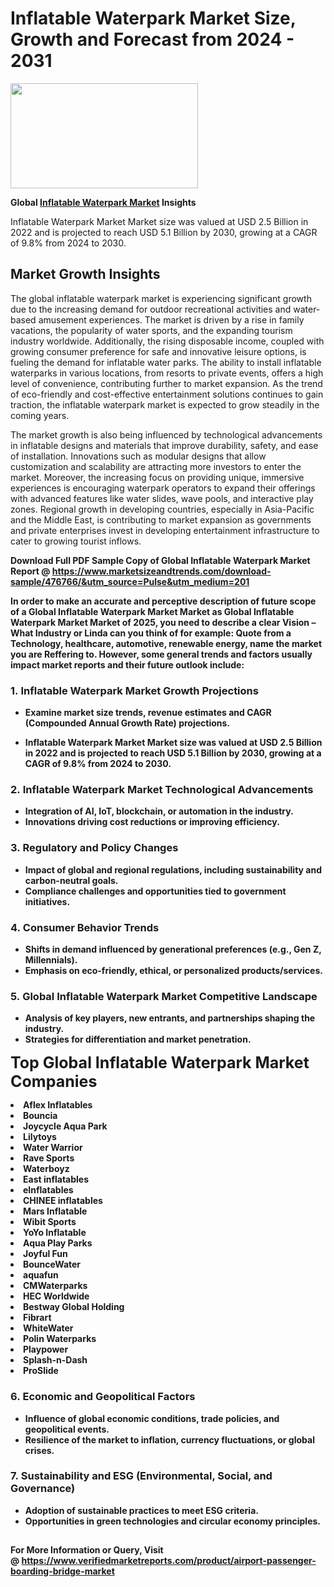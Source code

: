 <H1>Inflatable Waterpark Market Size, Growth and Forecast from 2024 - 2031</H1><img class="aligncenter size-medium wp-image-584254" src="https://thirdeyenews.in/wp-content/uploads/2024/09/Global-Market-Research-300x168.jpeg" alt="" width="300" height="168" /><p><strong>Global&nbsp;<a href="https://www.marketsizeandtrends.com/download-sample/476766/&amp;utm_source=Pulse&amp;utm_medium=201">Inflatable Waterpark Market</a> Insights</strong></p><p>Inflatable Waterpark Market Market size was valued at USD 2.5 Billion in 2022 and is projected to reach USD 5.1 Billion by 2030, growing at a CAGR of 9.8% from 2024 to 2030.</p><p><h2>Market Growth Insights</h2> <p>The global inflatable waterpark market is experiencing significant growth due to the increasing demand for outdoor recreational activities and water-based amusement experiences. The market is driven by a rise in family vacations, the popularity of water sports, and the expanding tourism industry worldwide. Additionally, the rising disposable income, coupled with growing consumer preference for safe and innovative leisure options, is fueling the demand for inflatable water parks. The ability to install inflatable waterparks in various locations, from resorts to private events, offers a high level of convenience, contributing further to market expansion. As the trend of eco-friendly and cost-effective entertainment solutions continues to gain traction, the inflatable waterpark market is expected to grow steadily in the coming years.</p> <p><strong></strong></p> <p>The market growth is also being influenced by technological advancements in inflatable designs and materials that improve durability, safety, and ease of installation. Innovations such as modular designs that allow customization and scalability are attracting more investors to enter the market. Moreover, the increasing focus on providing unique, immersive experiences is encouraging waterpark operators to expand their offerings with advanced features like water slides, wave pools, and interactive play zones. Regional growth in developing countries, especially in Asia-Pacific and the Middle East, is contributing to market expansion as governments and private enterprises invest in developing entertainment infrastructure to cater to growing tourist inflows.</p> <p><strong></p><p><span class=""><strong>Download Full PDF Sample Copy of Global Inflatable Waterpark Market Report</strong> @ <a href="https://www.marketsizeandtrends.com/download-sample/476766/&amp;utm_source=Pulse&amp;utm_medium=201" target="_blank">https://www.marketsizeandtrends.com/download-sample/476766/&amp;utm_source=Pulse&amp;utm_medium=201</a></span></p><p>In order to make an accurate and perceptive description of future scope of a Global&nbsp;Inflatable Waterpark Market Market as Global&nbsp;Inflatable Waterpark Market Market of 2025, you need to describe a clear Vision &ndash; What Industry or Linda can you think of for example: Quote from a Technology, healthcare, automotive, renewable energy, name the market you are Reffering to. However, some general trends and factors usually impact market reports and their future outlook include:</p><h3>1.&nbsp;<strong>Inflatable Waterpark Market Growth Projections</strong></h3><ul><li>Examine market size trends, revenue estimates and CAGR (Compounded Annual Growth Rate) projections.</li><li><p>Inflatable Waterpark Market Market size was valued at USD 2.5 Billion in 2022 and is projected to reach USD 5.1 Billion by 2030, growing at a CAGR of 9.8% from 2024 to 2030.</p></li></ul><h3>2.&nbsp;<strong>Inflatable Waterpark Market Technological Advancements</strong></h3><ul><li>Integration of AI, IoT, blockchain, or automation in the industry.</li><li>Innovations driving cost reductions or improving efficiency.</li></ul><h3>3.&nbsp;<strong>Regulatory and Policy Changes</strong></h3><ul><li>Impact of global and regional regulations, including sustainability and carbon-neutral goals.</li><li>Compliance challenges and opportunities tied to government initiatives.</li></ul><h3>4.&nbsp;<strong>Consumer Behavior Trends</strong></h3><ul><li>Shifts in demand influenced by generational preferences (e.g., Gen Z, Millennials).</li><li>Emphasis on eco-friendly, ethical, or personalized products/services.</li></ul><h3>5.&nbsp;<strong>Global Inflatable Waterpark Market Competitive Landscape</strong></h3><ul><li>Analysis of key players, new entrants, and partnerships shaping the industry.</li><li>Strategies for differentiation and market penetration.</li></ul><p data-pm-slice="1 1 []"><span style="color: inherit; font-family: inherit; font-size: 25px;">Top Global Inflatable Waterpark Market Companies</span></p><div class="" data-test-id=""><p><li>Aflex Inflatables</li><li> Bouncia</li><li> Joycycle Aqua Park</li><li> Lilytoys</li><li> Water Warrior</li><li> Rave Sports</li><li> Waterboyz</li><li> East inflatables</li><li> eInflatables</li><li> CHINEE inflatables</li><li> Mars Inflatable</li><li> Wibit Sports</li><li> YoYo Inflatable</li><li> Aqua Play Parks</li><li> Joyful Fun</li><li> BounceWater</li><li> aquafun</li><li> CMWaterparks</li><li> HEC Worldwide</li><li> Bestway Global Holding</li><li> Fibrart</li><li> WhiteWater</li><li> Polin Waterparks</li><li> Playpower</li><li> Splash-n-Dash</li><li> ProSlide</li></p></div><h3>6.&nbsp;<strong>Economic and Geopolitical Factors</strong></h3><ul><li>Influence of global economic conditions, trade policies, and geopolitical events.</li><li>Resilience of the market to inflation, currency fluctuations, or global crises.</li></ul><h3>7.&nbsp;<strong>Sustainability and ESG (Environmental, Social, and Governance)</strong></h3><ul><li>Adoption of sustainable practices to meet ESG criteria.</li><li>Opportunities in green technologies and circular economy principles.</li></ul><h2><strong style="font-size: 14px;">For More Information or Query, Visit @&nbsp;</strong><a style="background-color: #ffffff; font-size: 14px;" href="https://www.marketsizeandtrends.com/report/inflatable-waterpark-market/" target="_blank">https://www.verifiedmarketreports.com/product/airport-passenger-boarding-bridge-market</a></h2>
